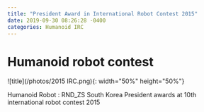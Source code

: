 ```yaml
---
title: "President Award in International Robot Contest 2015"
date: 2019-09-30 08:26:28 -0400
categories: Humanoid IRC
---
```

# Humanoid robot contest
![title](/photos/2015 IRC.png){: width="50%" height="50%"}

Humanoid Robot : RND_ZS
South Korea President awards at 10th international robot contest 2015

